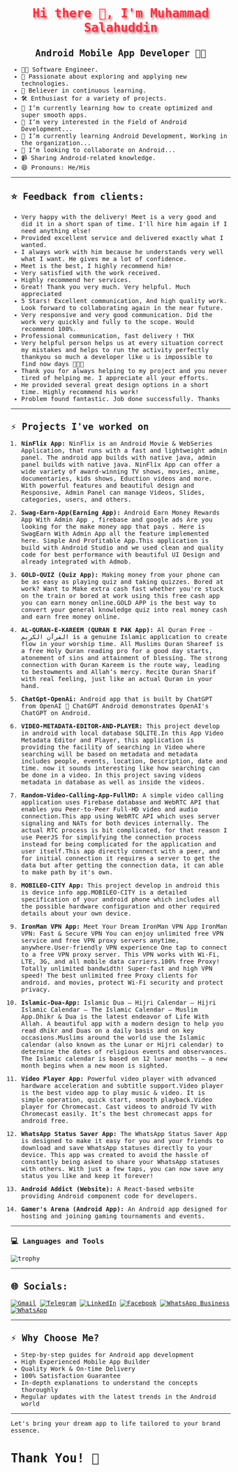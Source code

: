 <samp>
  <h1 align="center" style="color:#e63946;text-shadow: 3px 4px 4px rgba(205, 50, 70, 0.7);">Hi there 👋, I'm Muhammad Salahuddin</h1>
  <h2 align="center">Android Mobile App Developer 👨‍💻</h2>

- 👨‍💻 Software Engineer.
- 🚀 Passionate about exploring and applying new technologies.
- 📖 Believer in continuous learning.
- 🛠️ Enthusiast for a variety of projects.
- 💼 I’m currently learning how to create optimized and super smooth apps.
- 👀 I’m very interested in the Field of Android Development...
- 🌱 I’m currently learning Android Development, Working in the organization...
- 💞️ I’m looking to collaborate on Android...
- 📹 Sharing Android-related knowledge.
- 😄 Pronouns: He/His
  

<hr>


## ⭐ Feedback from clients:

- Very happy with the delivery! Meet is a very good and did it in a short span of time. I'll hire him again if I need anything else!
- Provided excellent service and delivered exactly what I wanted.
- I always work with him because he understands very well what I want. He gives me a lot of confidence.
- Meet is the best, I highly recommend him!
- Very satisfied with the work received.
- Highly recommend her services.
- Great! Thank you very much. Very helpful. Much appreciated
- 5 Stars! Excellent communication, And high quality work. Look forward to collaborating again in the near future.
- Very responsive and very good communication. Did the work very quickly and fully to the scope. Would recommend 100%.
- Professional communication, fast delivery ! THX
- Very helpful person helps us at every situation correct my mistakes and helps to run the activity perfectly thankyou so much a developer like u is impossible to find now days 🙌🙌🙌
- Thank you for always helping to my project and you never tired of helping me. I appreciate all your efforts.
- He provided several great design options in a short time. Highly recommend his work!
- Problem found fantastic. Job done successfully. Thanks

<hr>

## :zap: Projects I've worked on

1. **NinFlix App:**
  NinFlix is an Android Movie & WebSeries Application, that runs with a fast and lightweight admin panel. The android app builds with native java, admin panel builds with native java. NinFlix App can offer a wide variety of award-winning TV shows, movies, anime, documentaries, kids shows, Eduction videos and more. With powerful features and beautiful design and Responsive, Admin Panel can manage Videos, Slides, categories, users, and others.

2. **Swag-Earn-App(Earning App):**
  Android Earn Money Rewards App With Admin App , firebase and google ads Are you looking for the make money app that pays . Here is SwagEarn With Admin App all the feature implemented here. Simple And Profitable App.This application is build with Android Studio and we used clean and quality code for best performance with beautiful UI Design and already integrated with Admob.

3. **GOLD-QUIZ (Quiz App):**
  Making money from your phone can be as easy as playing quiz and taking quizzes. Bored at work? Want to Make extra cash fast whether you're stuck on the train or bored at work using this free cash app you can earn money online.GOLD APP is the best way to convert your general knowledge quiz into real money cash and earn free money online.

4. **AL-QURAN-E-KAREEM (QURAN E PAK App):**
   Al Quran Free - القرآن الكريم is a genuine Islamic application to create flow in your worship time. All Muslims Quran Shareef is a free Holy Quran reading pro for a good day starts, atonement of sins and attainment of blessing. The strong connection with Quran Kareem is the route way, leading to bestowments and Allah’s mercy. Recite Quran Sharif with real feeling, just like an actual Quran in your hand.

5. **ChatGpt-OpenAi:**
  Android app that is built by ChatGPT from OpenAI 📱 ChatGPT Android demonstrates OpenAI's ChatGPT on Android.

6. **VIDEO-METADATA-EDITOR-AND-PLAYER:**
   This project develop in android with local database SQLITE.In this App Video Metadata Editor and Player, this application is providing the facility of searching in Video where searching will be based on metadata and metadata includes people, events, location, Description, date and time. now it sounds interesting like how searching can be done in a video. In this project saving videos metadata in database as well as inside the videos.
   
8. **Random-Video-Calling-App-FullHD:**
   A simple video calling application uses Firebase database and WebRTC API that enables you Peer-to-Peer Full-HD video and audio connection.This app using WebRTC API which uses server signaling and NATs for both devices internally. The actual RTC process is bit complicated, for that reason I use PeerJS for simplifying the connection process instead for being complicated for the application and user itself.This app directly connect with a peer, and for initial connection it requires a server to get the data but after getting the connection data, it can able to make path by it's own.

9. **MOBILEO-CITY App:**
   This project develop in android this is device info app.MOBILEO-CITY is a detailed specification of your android phone which includes all the possible hardware configuration and other required details about your own device.

10. **IronMan VPN App:**
   Meet Your Dream IronMan VPN App IronMan VPN: Fast & Secure VPN You can enjoy unlimited free VPN service and free VPN proxy servers anytime, anywhere.User-friendly VPN experience One tap to connect to a free VPN proxy server. This VPN works with Wi-Fi, LTE, 3G, and all mobile data carriers.100% free Proxy! Totally unlimited bandwidth! Super-fast and high VPN speed! The best unlimited free Proxy clients for android. and movies, protect Wi-Fi security and protect privacy.

11. **Islamic-Dua-App:**
   Islamic Dua – Hijri Calendar – Hijri Islamic Calendar – The Islamic Calendar – Muslim App.Dhikr & Dua is the latest endeavor of Life With Allah. A beautiful app with a modern design to help you read dhikr and Duas on a daily basis and on key occasions.Muslims around the world use the Islamic calendar (also known as the Lunar or Hijri calendar) to determine the dates of religious events and observances. The Islamic calendar is based on 12 lunar months – a new month begins when a new moon is sighted.

12. **Video Player App:**
    Powerful video player with advanced hardware acceleration and subtitle support.Video player is the best video app to play music & video. It is simple operation, quick start, smooth playback.Video player for Chromecast. Cast videos to android TV with Chromecast easily. It’s the best chromecast apps for android free.
13. **WhatsApp Status Saver App:**
   The WhatsApp Status Saver App is designed to make it easy for you and your friends to download and save WhatsApp statuses directly to your device. This app was created to avoid the hassle of constantly being asked to share your WhatsApp statuses with others. With just a few taps, you can now save any status you like and keep it forever!

14. **Android Addict (Website):**
    A React-based website providing Android component code for developers.

15. **Gamer's Arena (Android App):**
    An Android app designed for hosting and joining gaming tournaments and events.

<hr>

### 💻 Languages and Tools

![trophy](https://skillicons.dev/icons?i=androidstudio,kotlin,java,gradle,figma,xd,idea,py,stackoverflow,git,github,postman,firebase,&perline=18)

<hr>

## 🌐 Socials:
[![Gmail](https://img.shields.io/badge/Gmail-FF0000?style=for-the-badge&logo=gmail&logoColor=white)](mailto:sultanayubi360@gmail.com) [![Telegram](https://img.shields.io/badge/Telegram-3085f3?style=for-the-badge&logo=Telegram&logoColor=white)](https://t.me/sultanayubi) [![LinkedIn](https://img.shields.io/badge/LinkedIn-0077B5?style=for-the-badge&logo=linkedin&logoColor=white)](https://www.linkedin.com/in/muhammad-salahuddin-77135b233) [![Facebook](https://img.shields.io/badge/Facebook-1877F2?style=for-the-badge&logo=facebook&logoColor=white)](https://www.facebook.com/profile.php?id=100093770020415) 
[![WhatsApp Business](https://img.shields.io/badge/whatsapp%20Business-25D366?style=for-the-badge&logo=whatsapp&logoColor=white)](https://wa.link/zae893) [![WhatsApp](https://img.shields.io/badge/whatsapp-075E54?style=for-the-badge&logo=whatsapp&logoColor=white)](https://wa.link/r27vey)

<hr>

## :zap: Why Choose Me?

- Step-by-step guides for Android app development
- High Experienced Mobile App Builder
- Quality Work & On-time Delivery
- 100% Satisfaction Guarantee
- In-depth explanations to understand the concepts thoroughly
- Regular updates with the latest trends in the Android world
  
<hr>


Let's bring your dream app to life tailored to your brand essence.

<h1>Thank You! 🤵 </h1>
